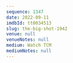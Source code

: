 ```yaml
---
sequence: 1347
date: 2022-09-11
imdbId: tt0034513
slug: the-big-shot-1942
venue: null
venueNotes: null
medium: Watch TCM
mediumNotes: null
---
```


